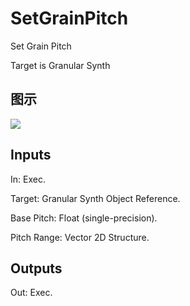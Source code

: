 # SetGrainPitch

Set Grain Pitch

Target is Granular Synth

## 图示

![]($-20221218-21074375.png)

## Inputs

In: Exec.

Target: Granular Synth Object Reference.

Base Pitch: Float (single-precision).

Pitch Range: Vector 2D Structure.  

## Outputs

Out: Exec.

